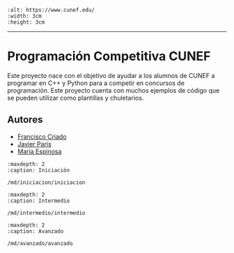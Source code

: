 
```{image} resources/images/logo.jpg
:alt: https://www.cunef.edu/
:width: 3cm
:height: 3cm
```

---

# Programación Competitiva CUNEF

Este proyecto nace con el objetivo de ayudar a los alumnos de CUNEF a programar en C++ y Python para a competir en concursos de programación.
Este proyecto cuenta con muchos ejemplos de código que se pueden utilizar como plantillas y chuletarios.

## Autores

- [Francisco Criado](mailto:francisco.criado@cunef.edu)
- [Javier París](mailto:javier.paris@cunef.edu)
- [María Espinosa](mailto:msoledad.espinosa@cunef.edu)


```{toctree}
:maxdepth: 2
:caption: Iniciación

/md/iniciacion/iniciacion

```

```{toctree}
:maxdepth: 2
:caption: Intermedio

/md/intermedio/intermedio
```

```{toctree}
:maxdepth: 2
:caption: Avanzado

/md/avanzado/avanzado
```
